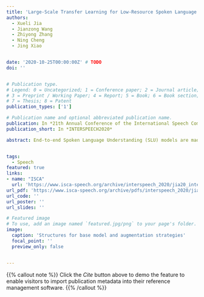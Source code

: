 ```yaml
---
title: 'Large-Scale Transfer Learning for Low-Resource Spoken Language Understanding'
authors:
  - Xueli Jia
  - Jianzong Wang
  - Zhiyong Zhang
  - Ning Cheng
  - Jing Xiao


date: '2020-10-25T00:00:00Z' # TODO
doi: ''


# Publication type.
# Legend: 0 = Uncategorized; 1 = Conference paper; 2 = Journal article;
# 3 = Preprint / Working Paper; 4 = Report; 5 = Book; 6 = Book section;
# 7 = Thesis; 8 = Patent
publication_types: ['1']

# Publication name and optional abbreviated publication name.
publication: In *21th Annual Conference of the International Speech Communication Association*
publication_short: In *INTERSPEECH2020*

abstract: End-to-end Spoken Language Understanding (SLU) models are made increasingly large and complex to achieve the state-of-the-art accuracy. However, the increased complexity of a model can also introduce high risk of over-fitting, which is a major challenge in SLU tasks due to the limitation of available data. In this paper, we propose an attention-based SLU model together with three encoder enhancement strategies to overcome data sparsity challenge. The first strategy focuses on the transfer-learning approach to improve feature extraction capability of the encoder. It is implemented by pre-training the encoder component with a quantity of Automatic Speech Recognition annotated data relying on the standard Transformer architecture and then fine-tuning the SLU model with a small amount of target labelled data. The second strategy adopts multi-task learning strategy, the SLU model integrates the speech recognition model by sharing the same underlying encoder, such that improving robustness and generalization ability. The third strategy, learning from Component Fusion (CF) idea, involves a Bidirectional Encoder Representation from Transformer (BERT) model and aims to boost the capability of the decoder with an auxiliary network. It hence reduces the risk of over-fitting and augments the ability of the underlying encoder, indirectly. Experiments on the FluentAI dataset show that cross-language transfer learning and multi-task strategies have been improved by up to 4.52% and 3.89% respectively, compared to the baseline.


tags:
  - Speech
featured: true
links:
- name: "ISCA"
  url: 'https://www.isca-speech.org/archive/interspeech_2020/jia20_interspeech.html'
url_pdf: 'https://www.isca-speech.org/archive/pdfs/interspeech_2020/jia20_interspeech.pdf'
url_code: ''
url_poster: ''
url_slides: ''

# Featured image
# To use, add an image named `featured.jpg/png` to your page's folder.
image:
  caption: 'Structures for base model and augmentation strategies'
  focal_point: ''
  preview_only: false


---
```


{{% callout note %}}
Click the _Cite_ button above to demo the feature to enable visitors to import publication metadata into their reference management software.
{{% /callout %}}

